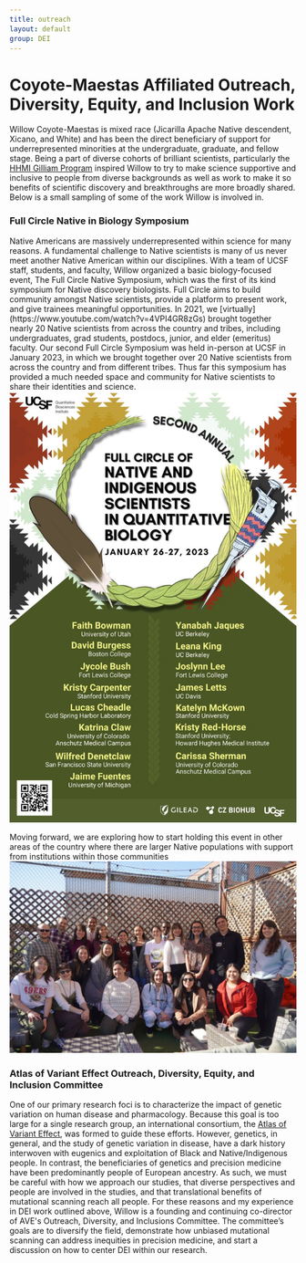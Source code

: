 ```yaml
---
title: outreach
layout: default
group: DEI
---
```


# Coyote-Maestas Affiliated Outreach, Diversity, Equity, and Inclusion Work

Willow Coyote-Maestas is mixed race (Jicarilla Apache Native descendent, Xicano, and White) and has been the direct beneficiary of support for underrepresented minorities at the undergraduate, graduate, and fellow stage. Being a part of diverse cohorts of brilliant scientists, particularly the [HHMI Gilliam Program](https://www.hhmi.org/science-education/programs/gilliam-fellows-program) inspired Willow to try to make science supportive and inclusive to people from diverse backgrounds as well as work to make it so benefits of scientific discovery and breakthroughs are more broadly shared. Below is a small sampling of some of the work Willow is involved in.

### Full Circle Native in Biology Symposium

<div class="col-md-7 order-md-1">
Native Americans are massively underrepresented within science for many reasons. A fundamental challenge to Native scientists is many of us never meet another Native American within our disciplines. With a team of UCSF staff, students, and faculty, Willow organized a basic biology-focused event, The Full Circle Native Symposium, which was the first of its kind symposium for Native discovery biologists. Full Circle aims to build community amongst Native scientists, provide a platform to present work, and give trainees meaningful opportunities.  In 2021, we [virtually](https://www.youtube.com/watch?v=4VPI4GR8zGs) brought together nearly 20 Native scientists from across the country and tribes, including undergraduates, grad students, postdocs, junior, and elder (emeritus) faculty. Our second Full Circle Symposium was held in-person at UCSF in January 2023, in which we brought together over 20 Native scientists from across the country and from different tribes. Thus far this symposium has provided a much needed space and community for Native scientists to share their identities and science.
</div>
<div class="col-md-5 order-md-2 align-self-center">
<img class="img-fluid" src="/static/img/courses/Full_Circle_Poster_23.jpeg" alt="Full Circle 2023 Poster">


Moving forward, we are exploring how to start holding this event in other areas of the country where there are larger Native populations with support from institutions within those communities
<img class="img-fluid mx-auto d-block" src="/static/img/courses/full_circle_23.jpeg" alt="Full Circle 2023">





### Atlas of Variant Effect Outreach, Diversity, Equity, and Inclusion Committee
One of our primary research foci is to characterize the impact of genetic variation on human disease and pharmacology. Because this goal is too large for a single research group, an international consortium, the [Atlas of Variant Effect](https://www.varianteffect.org), was formed to guide these efforts. However, genetics, in general, and the study of genetic variation in disease, have a dark history interwoven with eugenics and exploitation of Black and Native/Indigenous people. In contrast, the beneficiaries of genetics and precision medicine have been predominantly people of European ancestry. As such, we must be careful with how we approach our studies, that diverse perspectives and people are involved in the studies, and that translational benefits of mutational scanning reach all people. For these reasons and my experience in DEI work outlined above, Willow is a founding and continuing co-director of AVE's Outreach, Diversity, and Inclusions Committee. The committee’s goals are to diversify the field, demonstrate how unbiased mutational scanning can address inequities in precision medicine, and start a discussion on how to center DEI within our research.
